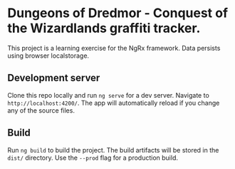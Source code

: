 # Dungeons of Dredmor - Conquest of the Wizardlands graffiti tracker.

This project is a learning exercise for the NgRx framework. Data persists using browser localstorage.

## Development server

Clone this repo locally and run `ng serve` for a dev server. Navigate to `http://localhost:4200/`. The app will automatically reload if you change any of the source files.

## Build

Run `ng build` to build the project. The build artifacts will be stored in the `dist/` directory. Use the `--prod` flag for a production build.
